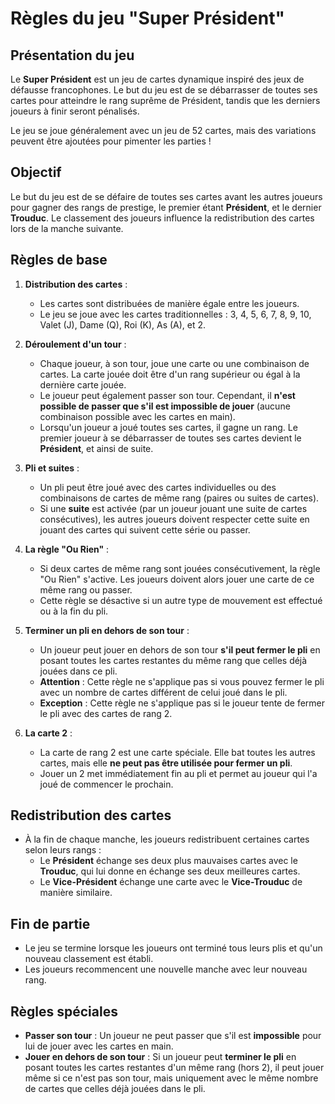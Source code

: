 # Règles du jeu "Super Président"

## Présentation du jeu

Le **Super Président** est un jeu de cartes dynamique inspiré des jeux de défausse francophones. Le but du jeu est de se débarrasser de toutes ses cartes pour atteindre le rang suprême de Président, tandis que les derniers joueurs à finir seront pénalisés.

Le jeu se joue généralement avec un jeu de 52 cartes, mais des variations peuvent être ajoutées pour pimenter les parties !

## Objectif

Le but du jeu est de se défaire de toutes ses cartes avant les autres joueurs pour gagner des rangs de prestige, le premier étant **Président**, et le dernier **Trouduc**. Le classement des joueurs influence la redistribution des cartes lors de la manche suivante.

## Règles de base

1. **Distribution des cartes** :
    - Les cartes sont distribuées de manière égale entre les joueurs.
    - Le jeu se joue avec les cartes traditionnelles : 3, 4, 5, 6, 7, 8, 9, 10, Valet (J), Dame (Q), Roi (K), As (A), et 2.

2. **Déroulement d'un tour** :
    - Chaque joueur, à son tour, joue une carte ou une combinaison de cartes. La carte jouée doit être d'un rang supérieur ou égal à la dernière carte jouée.
    - Le joueur peut également passer son tour. Cependant, il **n'est possible de passer que s'il est impossible de jouer** (aucune combinaison possible avec les cartes en main).
    - Lorsqu'un joueur a joué toutes ses cartes, il gagne un rang. Le premier joueur à se débarrasser de toutes ses cartes devient le **Président**, et ainsi de suite.

3. **Pli et suites** :
    - Un pli peut être joué avec des cartes individuelles ou des combinaisons de cartes de même rang (paires ou suites de cartes).
    - Si une **suite** est activée (par un joueur jouant une suite de cartes consécutives), les autres joueurs doivent respecter cette suite en jouant des cartes qui suivent cette série ou passer.

4. **La règle "Ou Rien"** :
    - Si deux cartes de même rang sont jouées consécutivement, la règle "Ou Rien" s'active. Les joueurs doivent alors jouer une carte de ce même rang ou passer.
    - Cette règle se désactive si un autre type de mouvement est effectué ou à la fin du pli.

5. **Terminer un pli en dehors de son tour** :
    - Un joueur peut jouer en dehors de son tour **s'il peut fermer le pli** en posant toutes les cartes restantes du même rang que celles déjà jouées dans ce pli.
    - **Attention** : Cette règle ne s'applique pas si vous pouvez fermer le pli avec un nombre de cartes différent de celui joué dans le pli.
    - **Exception** : Cette règle ne s'applique pas si le joueur tente de fermer le pli avec des cartes de rang 2.

6. **La carte 2** :
    - La carte de rang 2 est une carte spéciale. Elle bat toutes les autres cartes, mais elle **ne peut pas être utilisée pour fermer un pli**.
    - Jouer un 2 met immédiatement fin au pli et permet au joueur qui l'a joué de commencer le prochain.

## Redistribution des cartes

- À la fin de chaque manche, les joueurs redistribuent certaines cartes selon leurs rangs :
    - Le **Président** échange ses deux plus mauvaises cartes avec le **Trouduc**, qui lui donne en échange ses deux meilleures cartes.
    - Le **Vice-Président** échange une carte avec le **Vice-Trouduc** de manière similaire.

## Fin de partie

- Le jeu se termine lorsque les joueurs ont terminé tous leurs plis et qu'un nouveau classement est établi.
- Les joueurs recommencent une nouvelle manche avec leur nouveau rang.

## Règles spéciales

- **Passer son tour** : Un joueur ne peut passer que s'il est **impossible** pour lui de jouer avec les cartes en main.
- **Jouer en dehors de son tour** : Si un joueur peut **terminer le pli** en posant toutes les cartes restantes d'un même rang (hors 2), il peut jouer même si ce n'est pas son tour, mais uniquement avec le même nombre de cartes que celles déjà jouées dans le pli.
